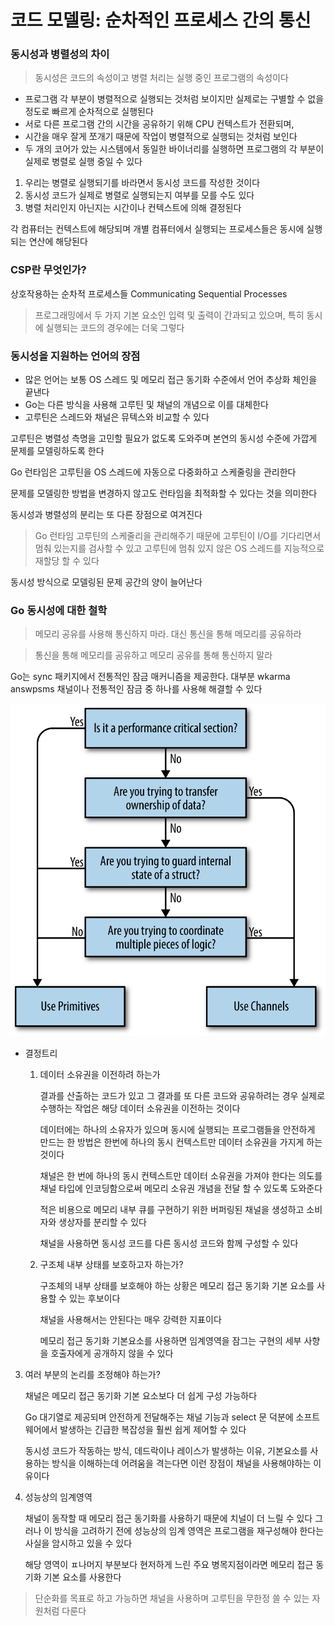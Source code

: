 # 코드 모델링: 순차적인 프로세스 간의 통신

### 동시성과 병렬성의 차이

> 동시성은 코드의 속성이고 병렬 처리는 실행 중인 프로그램의 속성이다 

- 프로그램 각 부분이 병렬적으로 실행되는 것처럼 보이지만 실제로는 구별할 수 없을 정도로 빠르게 순차적으로 실행된다 
- 서로 다른 프로그램 간의 시간을 공유하기 위해 CPU 컨텍스트가 전환되며, 
- 시간을 매우 잘게 쪼개기 때문에 작업이 병렬적으로 실행되는 것처럼 보인다 
- 두 개의 코어가 았는 시스템에서 동일한 바이너리를 실행하면 프로그램의 각 부분이 실제로 병렬로 실행 중일 수 있다 

1. 우리는 병렬로 실행되기를 바라면서 동시성 코드를 작성한 것이다 
2. 동시성 코드가 실제로 병렬로 실행되는지 여부를 모를 수도 있다 
3. 병렬 처리인지 아닌지는 시간이나 컨텍스트에 의해 결정된다 

각 컴퓨터는 컨텍스트에 해당되며 개별 컴퓨터에서 실행되는 프로세스들은 동시에 실행되는 연산에 해당된다

### CSP란 무엇인가?

상호작용하는 순차적 프로세스들 Communicating Sequential Processes

> 프로그래밍에서 두 가지 기본 요소인 입력 및 출력이 간과되고 있으며, 특히 동시에 실행되는 코드의 경우에는 더욱 그렇다 

### 동시성을 지원하는 언어의 장점

- 많은 언어는 보통 OS 스레드 및 메모리 접근 동기화 수준에서 언어 추상화 체인을 끝낸다 
- Go는 다른 방식을 사용해 고루틴 및 채널의 개념으로 이를 대체한다 
- 고루틴은 스레드와 채널은 뮤텍스와 비교할 수 있다 

고루틴은 병렬성 측명을 고민할 필요가 없도록 도와주며 본연의 동시성 수준에 가깝게 문제를 모델링하도록 한다 

Go 런타임은 고루틴을 OS 스레드에 자동으로 다중화하고 스케줄링을 관리한다 

문제를 모델링한 방법을 변경하지 않고도 런타임을 최적화할 수 있다는 것을 의미한다 



동시성과 병렬성의 분리는 또 다른 장점으로 여겨진다 

> Go 런타임 고루틴의 스케줄리을 관리해주기 때문에 고루틴이 I/O를 기다리면서 멈춰 있는지를 검사할 수 있고 고루틴에 멈춰 있지 않은 OS 스레드를 지능적으로 재할당 할 수 있다 



동시성 방식으로 모델링된 문제 공간의 양이 늘어난다 



### Go 동시성에 대한 철학

> 메모리 공유를 사용해 통신하지 마라. 대신 통신을 통해 메모리를 공유하라 

> 통신을 통해 메모리를 공유하고 메모리 공유를 통해 통신하지 말라

Go는 sync 패키지에서 전통적인 잠금 매커니즘을 제공한다. 대부분 wkarma answpsms  채널이나 전통적인 잠금 중 하나를 사용해 해결할 수 있다 

![cigo 03in09](README.assets/cigo_03in09.png)

- 결정트리 

  1. 데이터 소유권을 이전하려 하는가 

     결과를 산출하는 코드가 있고 그 결과를 또 다른 코드와 공유하려는 경우 실제로 수행하는 작업은 해당 데이터 소유권을 이전하는 것이다 

     데이터에는 하나의 소유자가 있으며 동시에 실행되는 프로그램들을 안전하게 만드는 한 방법은 한번에 하나의 동시 컨텍스트만 데이터 소유권을 가지게 하는 것이다 

     채널은 한 번에 하나의 동시 컨텍스트만 데이터 소유권을 가져야 한다는 의도를 채널 타입에 인코딩함으로써 메모리 소유권 개념을 전달 할 수 있도록 도와준다 

     적은 비용으로 메모리 내부 큐를 구현하기 위한 버퍼링된 채널을 생성하고 소비자와 생상자를 분리할 수 있다 

     채널을 사용하면 동시성 코드를 다른 동시성 코드와 함께 구성할 수 있다 

     

  2. 구조체 내부 상태를 보호하고자 하는가?

     구조체의 내부 상태를 보호해야 하는 상황은 메모리 접근 동기화 기본 요소를 사용할 수 있는 후보이다 

     채널을 사용해서는 안된다는 매우 강력한 지표이다 

     메모리 접근 동기화 기본요소를 사용하면 임계영역을 잠그는 구현의 세부 사향을 호출자에게 공개하지 않을 수 있다 

3. 여러 부분의 논리를 조정해야 하는가?

   채널은 메모리 접근 동기화 기본 요소보다 더 쉽게 구성 가능하다 

   Go 대기열로 제공되며 안전하게 전달해주는 채널 기능과 select 문 덕분에 소프트웨어에서 발생하는 긴급한 복잡성을 훨씬 쉽게 제어할 수 있다 

   동시성 코드가 작동하는 방식, 데드락이나 레이스가 발생하는 이유, 기본요소를 사용하는 방식을 이해하는데 어려움을 격는다면 이런 장점이 채널을 사용해야하는 이유이다

4. 성능상의 임계영역

   채널이 동작할 때 메모리 접근 동기화를 사용하기 때문에 치널이 더 느릴 수 있다 그러나 이 방식을 고려하기 전에 성능상의 임계 영역은 프로그램을 재구성해야 한다는 사실을 암시하고 있을 수 있다 

   해당 영역이 ㅍ나머지 부분보다 현저하게 느린 주요 병목지점이라면 메모리 접근 동기화 기본 요소를 사용한다 

> 단순화를 목표로 하고 가능하면 채널을 사용하며 고루틴을 무한정 쓸 수 있는 자원처럼 다룬다 